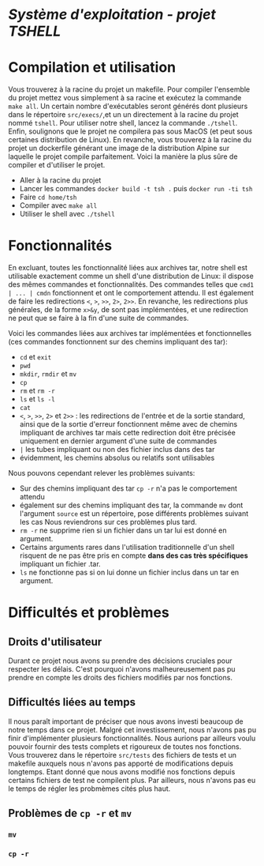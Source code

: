***Système d'exploitation - projet TSHELL***
========================

# Compilation et utilisation

Vous trouverez à la racine du projet un makefile. Pour compiler l'ensemble du projet mettez vous simplement à sa racine et exécutez la commande `make all`. Un certain nombre d'exécutables seront générés dont plusieurs dans le répertoire `src/execs/`,et un un directement à la racine du projet nommé `tshell`. Pour utiliser notre shell, lancez la commande `./tshell`. Enfin, soulignons que le projet ne compilera pas sous MacOS (et peut sous certaines distribution de Linux). En revanche, vous trouverez à la racine du projet un dockerfile générant une image de la distribution Alpine sur laquelle le projet compile parfaitement.
Voici la manière la plus sûre de compiler et d'utiliser le projet.
* Aller à la racine du projet
* Lancer les commandes `docker build -t tsh .` puis `docker run -ti tsh`
* Faire `cd home/tsh`
* Compiler avec `make all`
* Utiliser le shell avec `./tshell`


# Fonctionnalités

En excluant, toutes les fonctionnalité liées aux archives tar, notre shell est utilisable exactement comme un shell d'une distribution de Linux: il dispose des mêmes commandes et fonctionnalités. Des commandes telles que `cmd1 | ... | cmdn` fonctionnent et ont le comportement attendu. Il est également de faire les redirections `<`, `>`, `>>`, `2>`, `2>>`. En revanche, les redirections plus générales, de la forme `x>&y`, de sont pas implémentées, et une redirection ne peut que se faire à la fin d'une suite de commandes.

Voici les commandes liées aux archives tar implémentées et fonctionnelles (ces commandes fonctionnent sur des chemins impliquant des tar):
* `cd` et `exit`
* `pwd`
* `mkdir`, `rmdir` et `mv`
* `cp`
* `rm` et `rm -r`
* `ls` et `ls -l`
* `cat`
* `<`, `>`, `>>`, `2>` et `2>>` : les redirections de l'entrée et de la sortie standard, ainsi que de la sortie d'erreur fonctionnent même avec de chemins impliquant de archives tar mais cette redirection doit être précisée uniquement en dernier argument d'une suite de commandes
* `|` les tubes impliquant ou non des fichier inclus dans des tar
* évidemment, les chemins absolus ou relatifs sont utilisables

Nous pouvons cependant relever les problèmes suivants:
* Sur des chemins impliquant des tar `cp -r` n'a pas le comportement attendu
* également sur des chemins impliquant des tar, la commande `mv` dont l'argument `source` est un répertoire, pose différents problèmes suivant les cas
Nous reviendrons sur ces problèmes plus tard.
* `rm -r` ne supprime rien si un fichier dans un tar lui est donné en argument.
* Certains arguments rares dans l'utilisation traditionnelle d'un shell risquent de ne pas être pris en compte **dans des cas très spécifiques** impliquant un fichier .tar.
* `ls` ne fonctionne pas si on lui donne un fichier inclus dans un tar en argument.

# Difficultés et problèmes

## Droits d'utilisateur
Durant ce projet nous avons su prendre des décisions cruciales pour respecter les délais. C'est pourquoi n'avons malheureusement pas pu prendre en compte les droits des fichiers modifiés par nos fonctions.

## Difficultés liées au temps

Il nous paraît important de préciser que nous avons investi beaucoup de notre temps dans ce projet. Malgré cet investissement, nous n'avons pas pu finir d'implémenter plusieurs fonctionnalités. Nous aurions par ailleurs voulu pouvoir fournir des tests complets et rigoureux de toutes nos fonctions. Vous trouverez dans le répertoire `src/tests` des fichiers de tests et un makefile auxquels nous n'avons pas apporté de modifications depuis longtemps. Etant donné que nous avons modifié nos fonctions depuis certains fichiers de test ne compilent plus. Par ailleurs, nous n'avons pas eu le temps de régler les probmèmes cités plus haut.

## Problèmes de `cp -r` et `mv`

### `mv`

### `cp -r`
